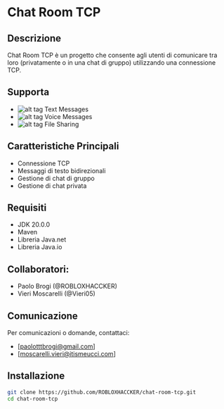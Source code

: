 # Chat Room TCP

## Descrizione
Chat Room TCP è un progetto che consente agli utenti di comunicare tra loro (privatamente o in una chat di gruppo) utilizzando una connessione TCP.

## Supporta
- ![alt tag](https://raw.github.com/Nirklav/TCPChat/master/UI/Images/checked.png)  Text Messages
- ![alt tag](https://raw.github.com/Nirklav/TCPChat/master/UI/Images/notChecked.png)  Voice Messages
- ![alt tag](https://raw.github.com/Nirklav/TCPChat/master/UI/Images/notChecked.png)  File Sharing 

## Caratteristiche Principali
- Connessione TCP
- Messaggi di testo bidirezionali
- Gestione di chat di gruppo
- Gestione di chat privata

## Requisiti
- JDK 20.0.0
- Maven
- Libreria Java.net
- Libreria Java.io

## Collaboratori:
- Paolo Brogi (@ROBLOXHACCKER)
- Vieri Moscarelli (@Vieri05)

## Comunicazione
Per comunicazioni o domande, contattaci: 
- [paolotttbrogi@gmail.com]
- [moscarelli.vieri@itismeucci.com]

## Installazione
```bash
git clone https://github.com/ROBLOXHACCKER/chat-room-tcp.git
cd chat-room-tcp

